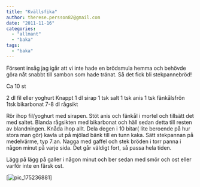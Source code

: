 ```yaml
---
title: "Kvällsfika"
author: therese.persson82@gmail.com
date: "2011-11-16"
categories: 
  - "allmant"
  - "baka"
tags: 
  - "baka"
---
```


Försent insåg jag igår att vi inte hade en brödsmula hemma och behövde göra nåt snabbt till sambon som hade tränat. Så det fick bli stekpannebröd!

Ca 10 st

2 dl fil eller yoghurt Knappt 1 dl sirap 1 tsk salt 1 tsk anis 1 tsk fänkålsfrön 1tsk bikarbonat 7-8 dl rågsikt

Rör ihop fil/yoghurt med sirapen. Stöt anis och fänkål i mortel och tillsätt det med saltet. Blanda rågsikten med bikarbonat och häll sedan detta till resten av blandningen. Knåda ihop allt. Dela degen i 10 bitar( lite beroende på hur stora man gör) kavla ut på mjölad bänk till en tunn kaka. Sätt stekpannan på medelvärme, typ 7:an. Nagga med gaffel och stek bröden i torr panna i någon minut på varje sida. Det går väldigt fort, så passa hela tiden.

Lägg på lägg på galler i någon minut och ber sedan med smör och ost eller varför inte en färsk ost.

[![](/static/img/pic_175236881-224x300.jpg "pic_175236881")]
